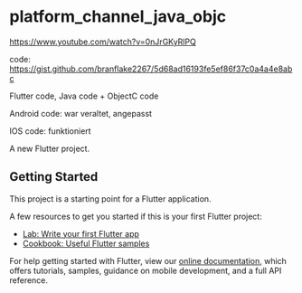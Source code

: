 # platform_channel_java_objc

https://www.youtube.com/watch?v=0nJrGKyRlPQ

code: https://gist.github.com/branflake2267/5d68ad16193fe5ef86f37c0a4a4e8abc

Flutter code, Java code + ObjectC code

Android code: war veraltet, angepasst

IOS code: funktioniert

A new Flutter project.

## Getting Started

This project is a starting point for a Flutter application.

A few resources to get you started if this is your first Flutter project:

- [Lab: Write your first Flutter app](https://flutter.dev/docs/get-started/codelab)
- [Cookbook: Useful Flutter samples](https://flutter.dev/docs/cookbook)

For help getting started with Flutter, view our
[online documentation](https://flutter.dev/docs), which offers tutorials,
samples, guidance on mobile development, and a full API reference.
